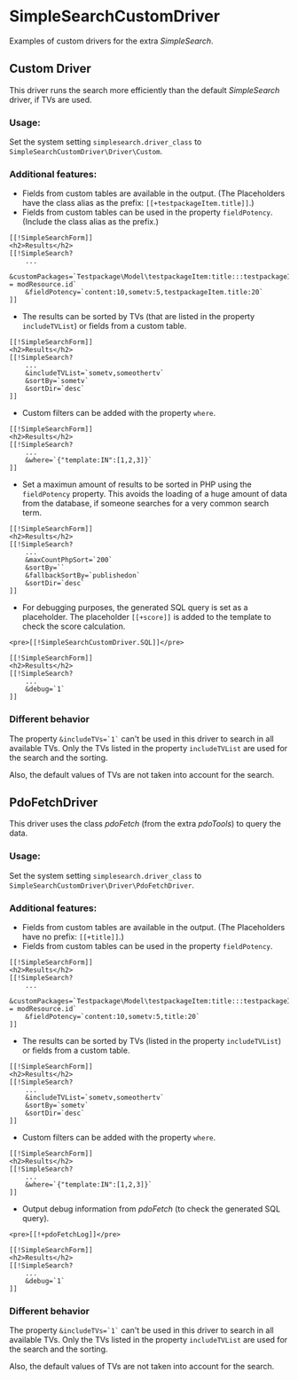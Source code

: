 # SimpleSearchCustomDriver

Examples of custom drivers for the extra *SimpleSearch*.

## Custom Driver

This driver runs the search more efficiently than the default *SimpleSearch* driver, if TVs are used.

### Usage:

Set the system setting `simplesearch.driver_class` to `SimpleSearchCustomDriver\Driver\Custom`.

### Additional features:

* Fields from custom tables are available in the output. (The Placeholders have the class alias as the prefix: `[[+testpackageItem.title]]`.)
* Fields from custom tables can be used in the property `fieldPotency`. (Include the class alias as the prefix.)
```
[[!SimpleSearchForm]]
<h2>Results</h2>
[[!SimpleSearch?
    ...
    &customPackages=`Testpackage\Model\testpackageItem:title:::testpackageItem.resource = modResource.id`
    &fieldPotency=`content:10,sometv:5,testpackageItem.title:20`
]]
```

* The results can be sorted by TVs (that are listed in the property `includeTVList`) or fields from a custom table.
```
[[!SimpleSearchForm]]
<h2>Results</h2>
[[!SimpleSearch?
    ...
    &includeTVList=`sometv,someothertv`
    &sortBy=`sometv`
    &sortDir=`desc`
]]
```

* Custom filters can be added with the property `where`.
```
[[!SimpleSearchForm]]
<h2>Results</h2>
[[!SimpleSearch?
    ...
    &where=`{"template:IN":[1,2,3]}`
]]
```

* Set a maximun amount of results to be sorted in PHP using the `fieldPotency` property. This avoids the loading of a huge amount of data from the database, if someone searches for a very common search term.
```
[[!SimpleSearchForm]]
<h2>Results</h2>
[[!SimpleSearch?
    ...
    &maxCountPhpSort=`200`
    &sortBy=``
    &fallbackSortBy=`publishedon`
    &sortDir=`desc`
]]
```

* For debugging purposes, the generated SQL query is set as a placeholder. The placeholder `[[+score]]` is added to the template to check the score calculation.
```
<pre>[[!SimpleSearchCustomDriver.SQL]]</pre>

[[!SimpleSearchForm]]
<h2>Results</h2>
[[!SimpleSearch?
    ...
    &debug=`1`
]]
```

### Different behavior

The property `` &includeTVs=`1` `` can't be used in this driver to search in all available TVs.
Only the TVs listed in the property `includeTVList` are used for the search and the sorting.

Also, the default values of TVs are not taken into account for the search.

## PdoFetchDriver

This driver uses the class *pdoFetch* (from the extra *pdoTools*) to query the data.

### Usage:

Set the system setting `simplesearch.driver_class` to `SimpleSearchCustomDriver\Driver\PdoFetchDriver`.

### Additional features:

* Fields from custom tables are available in the output. (The Placeholders have no prefix: `[[+title]]`.)
* Fields from custom tables can be used in the property `fieldPotency`.
```
[[!SimpleSearchForm]]
<h2>Results</h2>
[[!SimpleSearch?
    ...
    &customPackages=`Testpackage\Model\testpackageItem:title:::testpackageItem.resource = modResource.id`
    &fieldPotency=`content:10,sometv:5,title:20`
]]
```

* The results can be sorted by TVs (listed in the property `includeTVList`) or fields from a custom table.
```
[[!SimpleSearchForm]]
<h2>Results</h2>
[[!SimpleSearch?
    ...
    &includeTVList=`sometv,someothertv`
    &sortBy=`sometv`
    &sortDir=`desc`
]]
```

* Custom filters can be added with the property `where`.
```
[[!SimpleSearchForm]]
<h2>Results</h2>
[[!SimpleSearch?
    ...
    &where=`{"template:IN":[1,2,3]}`
]]
```

* Output debug information from *pdoFetch* (to check the generated SQL query).
```
<pre>[[!+pdoFetchLog]]</pre>

[[!SimpleSearchForm]]
<h2>Results</h2>
[[!SimpleSearch?
    ...
    &debug=`1`
]]
```

### Different behavior

The property `` &includeTVs=`1` `` can't be used in this driver to search in all available TVs.
Only the TVs listed in the property `includeTVList` are used for the search and the sorting.

Also, the default values of TVs are not taken into account for the search.